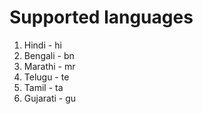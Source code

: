 # Supported languages
1. Hindi - hi
2. Bengali - bn
3. Marathi - mr
4. Telugu - te
5. Tamil - ta
6. Gujarati - gu